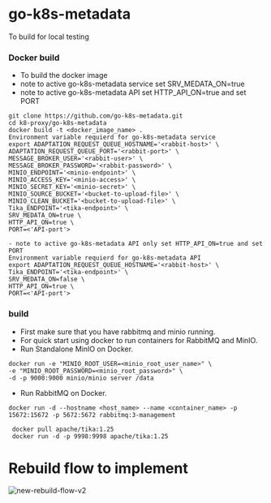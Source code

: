 # go-k8s-metadata

To build for local testing

### Docker build
- To build the docker image
- note to active go-k8s-metadata service set SRV_MEDATA_ON=true
- note to active go-k8s-metadata API set HTTP_API_ON=true and set PORT
```
git clone https://github.com/go-k8s-metadata.git
cd k8-proxy/go-k8s-metadata
docker build -t <docker_image_name> .
Environment variable requierd for go-k8s-metadata service
export ADAPTATION_REQUEST_QUEUE_HOSTNAME='<rabbit-host>' \ 
ADAPTATION_REQUEST_QUEUE_PORT='<rabbit-port>' \
MESSAGE_BROKER_USER='<rabbit-user>' \
MESSAGE_BROKER_PASSWORD='<rabbit-password>' \
MINIO_ENDPOINT='<minio-endpoint>' \ 
MINIO_ACCESS_KEY='<minio-access>' \ 
MINIO_SECRET_KEY='<minio-secret>' \ 
MINIO_SOURCE_BUCKET='<bucket-to-upload-file>' \ 
MINIO_CLEAN_BUCKET='<bucket-to-upload-file>' \ 
Tika_ENDPOINT='<tika-endpoint>' \
SRV_MEDATA_ON=true \
HTTP_API_ON=true \
PORT=<'API-port'>

```
```
- note to active go-k8s-metadata API only set HTTP_API_ON=true and set PORT
Environment variable requierd for go-k8s-metadata API
export ADAPTATION_REQUEST_QUEUE_HOSTNAME='<rabbit-host>' \ 
Tika_ENDPOINT='<tika-endpoint>' \
SRV_MEDATA_ON=false \
HTTP_API_ON=true \
PORT=<'API-port'>

```
### build

- First make sure that you have rabbitmq and minio running.
- For quick start using docker to run containers for RabbitMQ and MinIO.
- Run Standalone MinIO on Docker.

```
docker run -e "MINIO_ROOT_USER=<minio_root_user_name>" \
-e "MINIO_ROOT_PASSWORD=<minio_root_password>" \
-d -p 9000:9000 minio/minio server /data
```

- Run RabbitMQ on Docker.

```
docker run -d --hostname <host_name> --name <container_name> -p 15672:15672 -p 5672:5672 rabbitmq:3-management
```
```
 docker pull apache/tika:1.25
 docker run -d -p 9998:9998 apache/tika:1.25
```
# Rebuild flow to implement

![new-rebuild-flow-v2](https://github.com/k8-proxy/go-k8s-infra/raw/main/diagram/go-k8s-infra.png)
